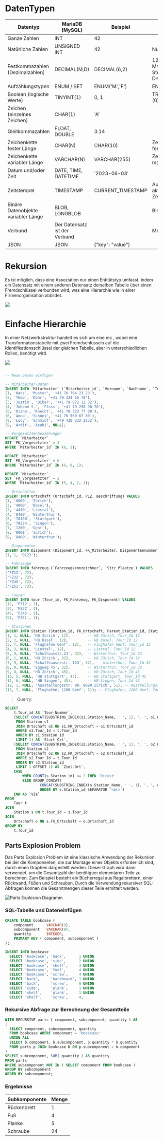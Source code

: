 # DatenTypen

| Datentyp                           | MariaDB (MySQL)           | Beispiel        | Bemerkung / Einstellungen                      |
|------------------------------------|---------------------------|-----------------|------------------------------------------------|
| Ganze Zahlen                       | INT                       | 42              |                                                 |
| Natürliche Zahlen                  | UNSIGNED INT              | 42              | Nur positive Werte                              |
| Festkommazahlen (Dezimalzahlen)    | DECIMAL(M,D)              | DECIMAL(6,2)    | 1234.56 <br>M=Gesamte Anzahl Stellen <br>D=Nachkommastellen |
| Aufzählungstypen                   | ENUM / SET                      | ENUM('M','F')   | ENUM('M','F')                                  |
| Boolean (logische Werte)           | TINYINT(1)                | 0, 1            | TRUE (1) oder FALSE (0)                        |
| Zeichen (einzelnes Zeichen)        | CHAR(1)                   | 'A'             |                                                 |
| Gleitkommazahlen                   | FLOAT, DOUBLE             | 3.14            |                                                 |
| Zeichenkette fester Länge          | CHAR(N)                   | CHAR(10)        | Zeichenkette mit fester Länge N                |
| Zeichenkette variabler Länge       | VARCHAR(N)                | VARCHAR(255)    | Zeichenkette mit maximaler Länge N             |
| Datum und/oder Zeit                | DATE, TIME, DATETIME      | '2023-06-03'    |                                                 |
| Zeitstempel                        | TIMESTAMP                 | CURRENT_TIMESTAMP | Automatisch aktualisierender Zeitstempel    |
| Binäre Datenobjekte variabler Länge| BLOB, LONGBLOB            |                 | Binary Large Object                            |
| Verbund                            | Der Datensatz ist der Verbund                       |     | Menge von Werten                               |
| JSON                               | JSON                      | {"key": "value"}|                                                 |


# Rekursion
Es ist möglich, dass eine Assoziation nur einen Entitätstyp umfasst, indem ein Datensatz mit einem anderen Datensatz derselben Tabelle über einen Fremdschlüssel verbunden wird, was eine Hierarchie wie in einer Firmenorganisation abbildet.

![](https://gitlab.com/ch-tbz-it/Stud/m164/-/raw/main/3.Tag/media/Rekursion.png)

# Einfache Hierarchie


In einer Netzwerkstruktur handelt es sich um eine mc
, wobei eine Transformationstabelle mit zwei Fremdschlüsseln auf die Identifikationsschlüssel der gleichen Tabelle, aber in unterschiedlichen Rollen, benötigt wird.

![](https://gitlab.com/ch-tbz-it/Stud/m164/-/raw/main/3.Tag/media/Einfache_Hierarchie.png) 


```sql 

-- Neue Daten einfügen

-- Mitarbeiter-Daten
INSERT INTO `Mitarbeiter` (`Mitarbeiter_id`, `Vorname`, `Nachname`, `Telefonnummer`) VALUES
(1, 'Hans', 'Muster', '+41 76 764 23 23'),
(2, 'Theo', 'Dohr', '+41 79 324 55 78'),
(3, 'Justin', 'Biber', '+41 79 872 12 32'),
(4, 'Johann S.', 'Fluss', '+41 79 298 98 76'),
(5, 'Diana', 'Knecht', '+41 78 323 77 00'),
(6, 'Anna', 'Schöni', '+41 76 569 67 80'),
(8, 'Lucy', 'Schmidt', '+49 420 232 2232'),
(9, 'Ardit', 'Azubi', NULL);

-- Vorgesetztenbeziehungen
UPDATE `Mitarbeiter`
SET `FK_Vorgesetzter` = 3
WHERE `Mitarbeiter_id` IN (6, 2);

UPDATE `Mitarbeiter`
SET `FK_Vorgesetzter` = 6
WHERE `Mitarbeiter_id` IN (6, 8, 1);

UPDATE `Mitarbeiter`
SET `FK_Vorgesetzter` = 2
WHERE `Mitarbeiter_id` IN (5, 4, 2, 1);

-- Ortschaften
INSERT INTO Ortschaft (Ortschaft_id, PLZ, Beschriftung) VALUES
(1, '8000', 'Zürich'),
(2, '4000', 'Basel'),
(3, '4410', 'Liestal'),
(4, '8400', 'Winterthur'),
(5, '70180', 'Stuttgart'),
(6, '78224', 'Singen'),
(7, '1200', 'Genf'),
(8, '8001', 'Zürich'),
(9, '8400', 'Winterthur');

-- Disponenten
INSERT INTO Disponent (Disponent_id, FK_Mitarbeiter, Disponentennummer) VALUES
(1, 1, 'D123');

-- Fahrzeuge
INSERT INTO fahrzeug (`Fahrzeugkennzeichner`, `Sitz_Plaetze`) VALUES
('FZ12', 72),
('FZ32', 72),
('FZ45', 72),
('FZ51', 72);

-- Touren
INSERT INTO tour (Tour_id, FK_Fahrzeug, FK_Disponent) VALUES
(12, 'FZ12', 1),
(32, 'FZ32', 1),
(45, 'FZ45', 1),
(51, 'FZ51', 1);

-- Stationen
INSERT INTO Station (Station_id, FK_Ortschaft, Parent_Station_id, Station_Name, Tour_Id) VALUES
(1, 1, NULL, 'HB Zürich', 12),        -- HB Zürich, Tour_Id 12
(2, 2, NULL, 'HB Basel', 12),         -- HB Basel, Tour_Id 12
(3, 7, NULL, 'Flughafen Genf', 12),   -- Flughafen Genf, Tour_Id 12
(4, 3, NULL, 'Liestal', 12),          -- Liestal, Tour_Id 12
(5, 9, NULL, 'Schulhausstr.23', 32),  -- Winterthur, Tour_Id 32
(6, 1, NULL, 'HB Zürich', 32),        -- HB Zürich, Tour_Id 32
(7, 9, NULL, 'Schaffhauserstr. 123', 32), -- Winterthur, Tour_Id 32
(8, 9, NULL, 'Eggweg 45', 32),        -- Winterthur, Tour_Id 32
(9, 8, NULL, 'HB Zürich', 45),        -- HB Zürich, Tour_Id 45
(10, 5, NULL, 'HB Stuttgart', 45),    -- HB Stuttgart, Tour_Id 45
(11, 6, NULL, 'HB Singen', 45),       -- HB Singen, Tour_Id 45
(12, 1, NULL, 'Ausstellungsstr. 80, 8090 Zürich', 51), -- Ausstellungsstr. 80, 8090 Zürich, Tour_Id 51
(13, 7, NULL, 'Flughafen, 1200 Genf', 51); -- Flughafen, 1200 Genf, Tour_Id 51       -- Direkt, Tour_Id 51
```

> Querry:

```sql
SELECT 
    t.Tour_id AS `Tour-Nummer`,
    (SELECT CONCAT(SUBSTRING_INDEX(s1.Station_Name, ' ', 1), ', ', o1.PLZ, ' ', o1.Beschriftung)
     FROM Station s1
     JOIN Ortschaft o1 ON s1.FK_Ortschaft = o1.Ortschaft_id
     WHERE s1.Tour_Id = t.Tour_id
     ORDER BY s1.Station_id
     LIMIT 1) AS `Start-Ort`,
    (SELECT CONCAT(SUBSTRING_INDEX(s2.Station_Name, ' ', 1), ', ', o2.PLZ, ' ', o2.Beschriftung)
     FROM Station s2
     JOIN Ortschaft o2 ON s2.FK_Ortschaft = o2.Ortschaft_id
     WHERE s2.Tour_Id = t.Tour_id
     ORDER BY s2.Station_id
     LIMIT 1 OFFSET 1) AS `Ziel-Ort`,
    CASE 
        WHEN COUNT(s.Station_id) <= 2 THEN 'Direkt'
        ELSE GROUP_CONCAT(
                CONCAT(SUBSTRING_INDEX(s.Station_Name, ' ', 1), ', ', o.PLZ, ' ', o.Beschriftung)
                ORDER BY s.Station_id SEPARATOR '<br>')
    END AS `Via`
FROM 
    Tour t
JOIN 
    Station s ON t.Tour_id = s.Tour_Id
JOIN 
    Ortschaft o ON s.FK_Ortschaft = o.Ortschaft_id
GROUP BY 
    t.Tour_id
```


## Parts Explosion Problem

Das Parts Explosion Problem ist eine klassische Anwendung der Rekursion, bei der die Komponenten, die zur Montage eines Objekts erforderlich sind, durch einen Graphen dargestellt werden. Dieser Graph wird dann verwendet, um die Gesamtzahl der benötigten elementaren Teile zu berechnen. Zum Beispiel besteht ein Bücherregal aus Regalbrettern, einer Rückwand, Füßen und Schrauben. Durch die Verwendung rekursiver SQL-Abfragen können die Gesamtmengen dieser Teile ermittelt werden.

![Parts Explosion Diagramm](https://infocenter.sybase.com/help/topic/com.sybase.help.sqlanywhere.12.0.1/dbusage/gif/parts-explosion.gif)  

### SQL-Tabelle und Dateneinfügen
```sql
CREATE TABLE bookcase (
    component      VARCHAR(9),
    subcomponent   VARCHAR(9),
    quantity       INTEGER,
    PRIMARY KEY ( component, subcomponent )
); 

INSERT INTO bookcase
  SELECT 'bookcase', 'back',      1 UNION
  SELECT 'bookcase', 'side',      2 UNION
  SELECT 'bookcase', 'shelf',     3 UNION
  SELECT 'bookcase', 'foot',      4 UNION
  SELECT 'bookcase', 'screw',     4 UNION
  SELECT 'back',     'backboard', 1 UNION
  SELECT 'back',     'screw',     8 UNION
  SELECT 'side',     'plank',     1 UNION
  SELECT 'shelf',    'plank',     1 UNION
  SELECT 'shelf',    'screw',     4;
```

### Rekursive Abfrage zur Berechnung der Gesamtteile
```sql
WITH RECURSIVE parts ( component, subcomponent, quantity ) AS
( 
  SELECT component, subcomponent, quantity
  FROM bookcase WHERE component = 'bookcase'
  UNION ALL
  SELECT b.component, b.subcomponent, p.quantity * b.quantity
  FROM parts p JOIN bookcase b ON p.subcomponent = b.component 
)
SELECT subcomponent, SUM( quantity ) AS quantity
FROM parts
WHERE subcomponent NOT IN ( SELECT component FROM bookcase )
GROUP BY subcomponent
ORDER BY subcomponent;
```

### Ergebnisse
| Subkomponente | Menge |
|---------------|-------|
| Rückenbrett   | 1     |
| Fuß           | 4     |
| Planke        | 5     |
| Schraube      | 24    |
